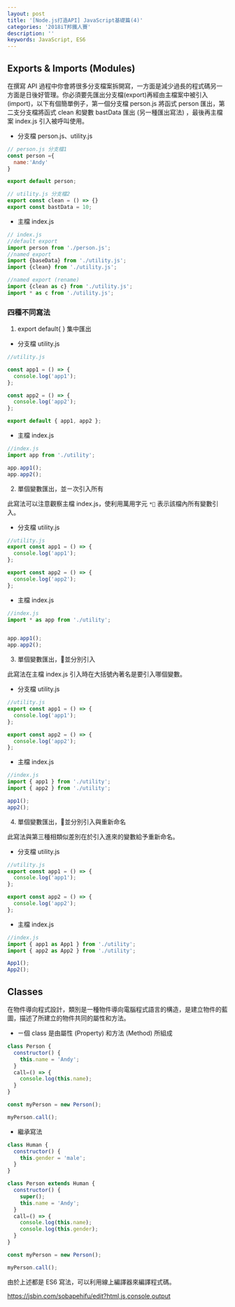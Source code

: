 ```yaml
---
layout: post
title: '[Node.js打造API] JavaScript基礎篇(4)'
categories: '2018iT邦鐵人賽'
description: ''
keywords: JavaScript, ES6
---
```


## Exports & Imports (Modules)

在撰寫 API 過程中你會將很多分支檔案拆開寫，一方面是減少過長的程式碼另一方面是日後好管理。你必須要先匯出分支檔(export)再經由主檔案中被引入(import)，以下有個簡單例子，第一個分支檔 person.js 將函式 person 匯出，第二支分支檔將函式 clean 和變數 bastData 匯出 (另一種匯出寫法) ，最後再主檔案 index.js 引入被呼叫使用。

- 分支檔 person.js、utility.js
```js
// person.js 分支檔1
const person ={
  name:'Andy'
} 

export default person;
```

```js
// utility.js 分支檔2
export const clean = () => {}
export const bastData = 10;
```

- 主檔 index.js
```js
// index.js
//default export
import person from './person.js';
//named export
import {baseData} from './utility.js';
import {clean} from './utility.js';

//named export (rename)
import {clean as c} from './utility.js';
import * as c from './utility.js';

```
### 四種不同寫法

1. export default{ } 集中匯出

- 分支檔 utility.js
```js
//utility.js

const app1 = () => {
  console.log('app1');
};

const app2 = () => {
  console.log('app2');
};

export default { app1, app2 };

```

- 主檔 index.js
```js
//index.js
import app from './utility';

app.app1();
app.app2();

```

2. 單個變數匯出，並ㄧ次引入所有

此寫法可以注意觀察主檔 index.js，使利用萬用字元 `*` 表示該檔內所有變數引入。 

- 分支檔 utility.js
```js
//utility.js
export const app1 = () => {
  console.log('app1');
};

export const app2 = () => {
  console.log('app2');
};
```

- 主檔 index.js
```js
//index.js
import * as app from './utility';


app.app1();
app.app2();
```
3. 單個變數匯出，並分別引入

此寫法在主檔 index.js 引入時在大括號內著名是要引入哪個變數。

- 分支檔 utility.js
```js
//utility.js
export const app1 = () => {
  console.log('app1');
};

export const app2 = () => {
  console.log('app2');
};
```

- 主檔 index.js
```js
//index.js
import { app1 } from './utility';
import { app2 } from './utility';

app1();
app2();
```

4. 單個變數匯出，並分別引入與重新命名

此寫法與第三種相類似差別在於引入進來的變數給予重新命名。

- 分支檔 utility.js
```js
//utility.js
export const app1 = () => {
  console.log('app1');
};

export const app2 = () => {
  console.log('app2');
};
```

- 主檔 index.js
```js
//index.js
import { app1 as App1 } from './utility';
import { app2 as App2 } from './utility';

App1();
App2();
```


## Classes

在物件導向程式設計，類別是一種物件導向電腦程式語言的構造，是建立物件的藍圖，描述了所建立的物件共同的屬性和方法。

- ㄧ個 class 是由屬性 (Property) 和方法 (Method) 所組成


```js
class Person {
  constructor() {
    this.name = 'Andy';
  }
  call=() => {
    console.log(this.name);
  }
}

const myPerson = new Person();

myPerson.call();

```

- 繼承寫法

```js
class Human {
  constructor() {
    this.gender = 'male';
  }
}

class Person extends Human {
  constructor() {
    super();
    this.name = 'Andy';
  }
  call=() => {
    console.log(this.name);
    console.log(this.gender);
  }
}

const myPerson = new Person();

myPerson.call();
```
由於上述都是 ES6 寫法，可以利用線上編譯器來編譯程式碼。

https://jsbin.com/sobapehifu/edit?html,js,console,output

